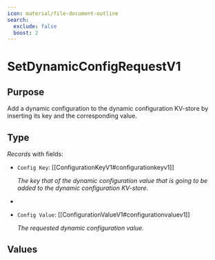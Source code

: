 ```yaml
---
icon: material/file-document-outline
search:
  exclude: false
  boost: 2
---
```


# SetDynamicConfigRequestV1

## Purpose

<!-- --8<-- [start:purpose] -->
Add a dynamic configuration to the dynamic configuration KV-store by inserting its key and the corresponding value.
<!-- --8<-- [end:purpose] -->

## Type

<!-- --8<-- [start:type] -->
<div class="type" markdown>

*Records* with fields:
- `Config Key`: [[ConfigurationKeyV1#configurationkeyv1]]

  *The key that of the dynamic configuration value that is going to be added to the dynamic configuration KV-store.*
-
- `Config Value`: [[ConfigurationValueV1#configurationvaluev1]]

  *The requested dynamic configuration value.*

</div>
<!-- --8<-- [end:type] -->

## Values

